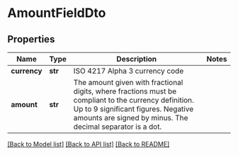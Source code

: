 # AmountFieldDto

## Properties
Name | Type | Description | Notes
------------ | ------------- | ------------- | -------------
**currency** | **str** | ISO 4217 Alpha 3 currency code | 
**amount** | **str** | The amount given with fractional digits, where fractions must be compliant to the currency definition. Up to 9 significant figures. Negative amounts are signed by minus. The decimal separator is a dot. | 

[[Back to Model list]](../README.md#documentation-for-models) [[Back to API list]](../README.md#documentation-for-api-endpoints) [[Back to README]](../README.md)


